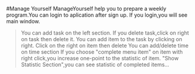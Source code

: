 #Manage Yourself
ManageYourself help you to prepare a weekly program.You can login to aplication after sign up.
If you login,you will see main window.
>You can add task on the left section.
>If you delete task,click on right on task then delete it.
>You can add item to the task by clicking on right.
>Click on the right on item then delete
>You can add/delete time on time section
>If you choose "complete menu item" on item with right click,you increase one-point to the statistic of item.
>"Show Statistic Section",you can see statistic of completed items...